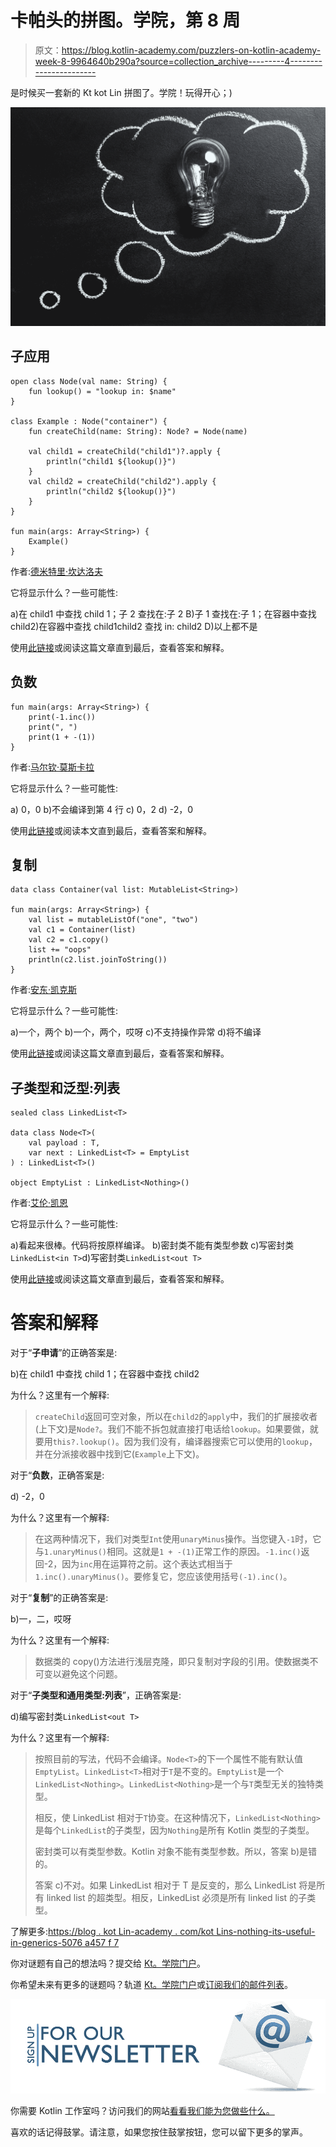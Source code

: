 # 卡帕头的拼图。学院，第 8 周

> 原文：<https://blog.kotlin-academy.com/puzzlers-on-kotlin-academy-week-8-9964640b290a?source=collection_archive---------4----------------------->

是时候买一套新的 Kt kot Lin 拼图了。学院！玩得开心；)

![](img/022cefed4e48c1e28b686d73cdaa1d03.png)

## 子应用

```
open class Node(val name: String) {
    fun lookup() = "lookup in: $name"
}

class Example : Node("container") {
    fun createChild(name: String): Node? = Node(name)

    val child1 = createChild("child1")?.apply {
        println("child1 ${lookup()}")
    }
    val child2 = createChild("child2").apply {
        println("child2 ${lookup()}")
    }
}

fun main(args: Array<String>) {
    Example()
}
```

作者:[德米特里·坎达洛夫](https://github.com/dkandalov/kotlin-puzzlers/blob/master/puzzlers/x-child-apply.kts)

它将显示什么？一些可能性:

a)在 child1 中查找 child 1；子 2 查找在:子 2
B)子 1 查找在:子 1；在容器中查找 child2)在容器中查找 child1child2 查找 in: child2
D)以上都不是

使用[此链接](http://portal.kotlin-academy.com/#/?tag=puzzler-57)或阅读这篇文章直到最后，查看答案和解释。

## 负数

```
fun main(args: Array<String>) {
    print(-1.inc())
    print(", ")
    print(1 + -(1))
}
```

作者:[马尔钦·莫斯卡拉](http://marcinmoskala.com)

它将显示什么？一些可能性:

a) 0，0
b)不会编译到第 4 行
c) 0，2
d) -2，0

使用[此链接](http://portal.kotlin-academy.com/#/?tag=puzzler-55)或阅读本文直到最后，查看答案和解释。

## 复制

```
data class Container(val list: MutableList<String>)

fun main(args: Array<String>) {
    val list = mutableListOf("one", "two")
    val c1 = Container(list)
    val c2 = c1.copy()
    list += "oops"
    println(c2.list.joinToString())
}
```

作者:[安东·凯克斯](https://github.com/angryziber/kotlin-puzzlers/tree/master/src/data)

它将显示什么？一些可能性:

a)一个，两个
b)一个，两个，哎呀
c)不支持操作异常
d)将不编译

使用[此链接](http://portal.kotlin-academy.com/#/?tag=puzzler-51)或阅读这篇文章直到最后，查看答案和解释。

## 子类型和泛型:列表

```
sealed class LinkedList<T>

data class Node<T>(
    val payload : T, 
    var next : LinkedList<T> = EmptyList
) : LinkedList<T>()

object EmptyList : LinkedList<Nothing>()
```

作者:[艾伦·凯恩](https://medium.com/@adcaine)

它将显示什么？一些可能性:

a)看起来很棒。代码将按原样编译。
b)密封类不能有类型参数
c)写密封类`LinkedList<in T>`d)写密封类`LinkedList<out T>`

使用[此链接](http://portal.kotlin-academy.com/#/?tag=puzzler-76)或阅读这篇文章直到最后，查看答案和解释。

# 答案和解释

对于“**子申请**”的正确答案是:

b)在 child1 中查找 child 1；在容器中查找 child2

为什么？这里有一个解释:

> `createChild`返回可空对象，所以在`child2`的`apply`中，我们的扩展接收者(上下文)是`Node?`。我们不能不拆包就直接打电话给`lookup`。如果要做，就要用`this?.lookup()`。因为我们没有，编译器搜索它可以使用的`lookup`，并在分派接收器中找到它(`Example`上下文)。

对于“**负数**，正确答案是:

d) -2，0

为什么？这里有一个解释:

> 在这两种情况下，我们对类型`Int`使用`unaryMinus`操作。当您键入`-1`时，它与`1.unaryMinus()`相同。这就是`1 + -(1)`正常工作的原因。`-1.inc()`返回-2，因为`inc`用在运算符之前。这个表达式相当于`1.inc().unaryMinus()`。要修复它，您应该使用括号`(-1).inc()`。

对于“**复制**”的正确答案是:

b)一，二，哎呀

为什么？这里有一个解释:

> 数据类的 copy()方法进行浅层克隆，即只复制对字段的引用。使数据类不可变以避免这个问题。

对于“**子类型和通用类型:列表**”，正确答案是:

d)编写密封类`LinkedList<out T>`

为什么？这里有一个解释:

> 按照目前的写法，代码不会编译。`Node<T>`的下一个属性不能有默认值`EmptyList`。`LinkedList<T>`相对于`T`是不变的。`EmptyList`是一个`LinkedList<Nothing>`。`LinkedList<Nothing>`是一个与`T`类型无关的独特类型。
> 
> 相反，使 LinkedList 相对于`T`协变。在这种情况下，`LinkedList<Nothing>`是每个`LinkedList`的子类型，因为`Nothing`是所有 Kotlin 类型的子类型。
> 
> 密封类可以有类型参数。Kotlin 对象不能有类型参数。所以，答案 b)是错的。
> 
> 答案 c)不对。如果 LinkedList 相对于 T 是反变的，那么 LinkedList 将是所有 linked list 的超类型。相反，LinkedList 必须是所有 linked list 的子类型。

了解更多:[https://blog . kot Lin-academy . com/kot Lins-nothing-its-useful-in-generics-5076 a457 f 7](/kotlins-nothing-its-usefulness-in-generics-5076a6a457f7)

你对谜题有自己的想法吗？提交给 [Kt。学院门户](http://portal.kotlin-academy.com/)。

你希望未来有更多的谜题吗？轨道 [Kt。学院门户](http://portal.kotlin-academy.com/)或[订阅我们的邮件列表](https://kotlin-academy.us17.list-manage.com/subscribe?u=5d3a48e1893758cb5be5c2919&id=d2ba84960a)。

![](img/a067d0a925b721e9a82bf36c2cffd874.png)

你需要 Kotlin 工作室吗？访问我们的网站[看看我们能为您做些什么。](https://www.kt.academy/)

喜欢的话记得鼓掌。请注意，如果您按住鼓掌按钮，您可以留下更多的掌声。